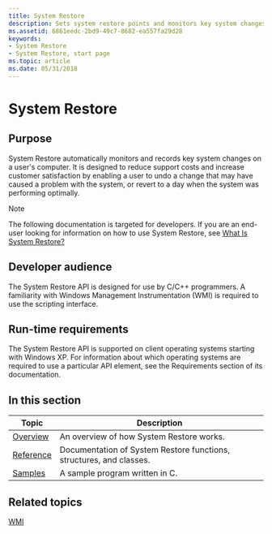 ```yaml
---
title: System Restore
description: Sets system restore points and monitors key system changes from a program to enable a rollback of the system to a previous state. Write automatic recovery code or wmi script to restore system state to a registered restore point.
ms.assetid: 6861eedc-2bd9-49c7-8682-ea557fa29d28
keywords:
- System Restore
- System Restore, start page
ms.topic: article
ms.date: 05/31/2018
---
```


# System Restore

## Purpose

System Restore automatically monitors and records key system changes on a user's computer. It is designed to reduce support costs and increase customer satisfaction by enabling a user to undo a change that may have caused a problem with the system, or revert to a day when the system was performing optimally.

> [!Note]  
> The following documentation is targeted for developers. If you are an end-user looking for information on how to use System Restore, see [What Is System Restore?](https://windows.microsoft.com/windows/What-is-System-Restore#1TC=windows-7)

 

## Developer audience

The System Restore API is designed for use by C/C++ programmers. A familiarity with Windows Management Instrumentation (WMI) is required to use the scripting interface.

## Run-time requirements

The System Restore API is supported on client operating systems starting with Windows XP. For information about which operating systems are required to use a particular API element, see the Requirements section of its documentation.

## In this section



| Topic                                                | Description                                                                    |
|------------------------------------------------------|--------------------------------------------------------------------------------|
| [Overview](about-system-restore.md)<br/>      | An overview of how System Restore works.<br/>                            |
| [Reference](system-restore-reference.md)<br/> | Documentation of System Restore functions, structures, and classes.<br/> |
| [Samples](using-system-restore.md)<br/>       | A sample program written in C.<br/>                                      |



 

## Related topics

<dl> <dt>

[WMI](/windows/desktop/WmiSdk/wmi-start-page)
</dt> </dl>

 

